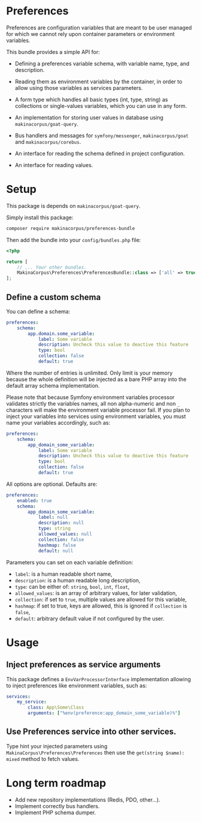 # Preferences

Preferences are configuration variables that are meant to be user managed
for which we cannot rely upon container parameters or environment variables.

This bundle provides a simple API for:

 - Defining a preferences variable schema, with variable name, type, and
   description.

 - Reading them as environment variables by the container, in order to allow
   using those variables as services parameters.

 - A form type which handles all basic types (int, type, string) as collections
   or single-values variables, which you can use in any form.

 - An implementation for storing user values in database using
   `makinacorpus/goat-query`.

 - Bus handlers and messages for `symfony/messenger`, `makinacorpus/goat` and
   `makinacorpus/corebus`.

 - An interface for reading the schema defined in project configuration.

 - An interface for reading values.

# Setup

This package is depends on `makinacorpus/goat-query`.

Simply install this package:

```sh
composer require makinacorpus/preferences-bundle
```

Then add the bundle into your `config/bundles.php` file:

```php
<?php

return [
    // ... Your other bundles.
    MakinaCorpus\Preferences\PreferencesBundle::class => ['all' => true],
];

```

## Define a custom schema

You can define a schema:

```yaml
preferences:
    schema:
        app.domain.some_variable:
            label: Some variable
            description: Uncheck this value to deactive this feature
            type: bool
            collection: false
            default: true
```

Where the number of entries is unlimited. Only limit is your memory because
the whole definition will be injected as a bare PHP array into the default
array schema implementation.

Please note that because Symfony environment variables processor validates
strictly the variables names, all non alpha-numeric and non `_` characters
will make the environment variable processor fail. If you plan to inject
your variables into services using environment variables, you must name
your variables accordingly, such as:

```yaml
preferences:
    schema:
        app_domain_some_variable:
            label: Some variable
            description: Uncheck this value to deactive this feature
            type: bool
            collection: false
            default: true
```

All options are optional. Defaults are:

```yaml
preferences:
    enabled: true
    schema:
        app_domain_some_variable:
            label: null
            description: null
            type: string
            allowed_values: null
            collection: false
            hashmap: false
            default: null
```

Parameters you can set on each variable definition:

 - `label`: is a human readable short name,
 - `description`: is a human readable long description,
 - `type`: can be either of: `string`, `bool`, `int`, `float`,
 - `allowed_values`: is an array of arbitrary values, for later validation,
 - `collection`: if set to `true`, multiple values are allowed for this variable,
 - `hashmap`: if set to true, keys are allowed, this is ignored if `collection` is `false`,
 - `default`: arbitrary default value if not configured by the user.

# Usage

## Inject preferences as service arguments

This package defines a `EnvVarProcessorInterface` implementation allowing to
inject preferences like environment variables, such as:

```yaml
services:
    my_service:
        class: App\Some\Class
        arguments: ["%env(preference:app_domain_some_variable)%"]
```

## Use Preferences service into other services.

Type hint your injected parameters using `MakinaCorpus\Preferences\Preferences`
then use the `get(string $name): mixed` method to fetch values.

# Long term roadmap

 - Add new repository implementations (Redis, PDO, other...).
 - Implement correctly bus handlers.
 - Implement PHP schema dumper.
